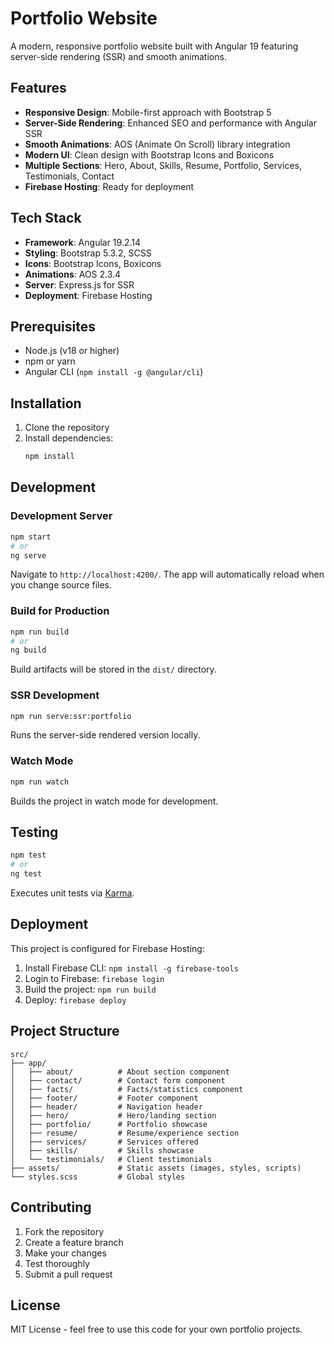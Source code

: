# Portfolio Website

A modern, responsive portfolio website built with Angular 19 featuring server-side rendering (SSR) and smooth animations.

## Features

- **Responsive Design**: Mobile-first approach with Bootstrap 5
- **Server-Side Rendering**: Enhanced SEO and performance with Angular SSR
- **Smooth Animations**: AOS (Animate On Scroll) library integration
- **Modern UI**: Clean design with Bootstrap Icons and Boxicons
- **Multiple Sections**: Hero, About, Skills, Resume, Portfolio, Services, Testimonials, Contact
- **Firebase Hosting**: Ready for deployment

## Tech Stack

- **Framework**: Angular 19.2.14
- **Styling**: Bootstrap 5.3.2, SCSS
- **Icons**: Bootstrap Icons, Boxicons
- **Animations**: AOS 2.3.4
- **Server**: Express.js for SSR
- **Deployment**: Firebase Hosting

## Prerequisites

- Node.js (v18 or higher)
- npm or yarn
- Angular CLI (`npm install -g @angular/cli`)

## Installation

1. Clone the repository
2. Install dependencies:
   ```bash
   npm install
   ```

## Development

### Development Server
```bash
npm start
# or
ng serve
```
Navigate to `http://localhost:4200/`. The app will automatically reload when you change source files.

### Build for Production
```bash
npm run build
# or
ng build
```
Build artifacts will be stored in the `dist/` directory.

### SSR Development
```bash
npm run serve:ssr:portfolio
```
Runs the server-side rendered version locally.

### Watch Mode
```bash
npm run watch
```
Builds the project in watch mode for development.

## Testing

```bash
npm test
# or
ng test
```
Executes unit tests via [Karma](https://karma-runner.github.io).

## Deployment

This project is configured for Firebase Hosting:

1. Install Firebase CLI: `npm install -g firebase-tools`
2. Login to Firebase: `firebase login`
3. Build the project: `npm run build`
4. Deploy: `firebase deploy`

## Project Structure

```
src/
├── app/
│   ├── about/          # About section component
│   ├── contact/        # Contact form component
│   ├── facts/          # Facts/statistics component
│   ├── footer/         # Footer component
│   ├── header/         # Navigation header
│   ├── hero/           # Hero/landing section
│   ├── portfolio/      # Portfolio showcase
│   ├── resume/         # Resume/experience section
│   ├── services/       # Services offered
│   ├── skills/         # Skills showcase
│   └── testimonials/   # Client testimonials
├── assets/             # Static assets (images, styles, scripts)
└── styles.scss         # Global styles
```

## Contributing

1. Fork the repository
2. Create a feature branch
3. Make your changes
4. Test thoroughly
5. Submit a pull request

## License

MIT License - feel free to use this code for your own portfolio projects.
